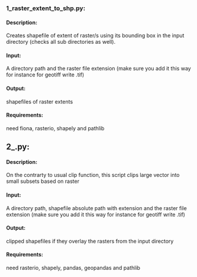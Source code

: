 ### 1_raster_extent_to_shp.py:
#### Description:
Creates shapefile of extent of raster/s using its bounding box in the input directory (checks all sub directories as well).
#### Input:
A directory path and the raster file extension (make sure you add it this way for instance for geotiff write .tif)
#### Output:
shapefiles of raster extents
#### Requirements:
need fiona, rasterio, shapely and pathlib

## 2_.py:
#### Description:
On the contrarty to usual clip function, this script clips large vector into small subsets based on raster
#### Input:
A directory path, shapefile absolute path with extension and the raster file extension (make sure you add it this way for instance for geotiff write .tif)
#### Output:
clipped shapefiles if they overlay the rasters from the input directory
#### Requirements:
need rasterio, shapely, pandas, geopandas and pathlib
